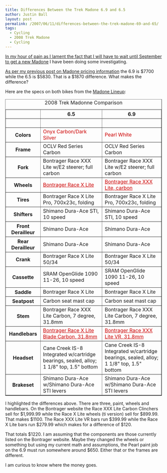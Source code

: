 ```yaml
---
title: Differences Between the Trek Madone 6.9 and 6.5
author: Justin Ball
layout: post
permalink: /2007/06/11/differences-between-the-trek-madone-69-and-65/
tags:
  - Cycling
  - 2008 Trek Madone
  - Cycling
---
```


[In my hour of pain as I lament the fact that I will have to wait until September to get a new Madone][1] I have been doing some investigating.

 [1]: http://www.justinball.com/2007/06/11/why-trek-why/

[As per my previous post on Madone pricing information][2] the 6.9 is $7700 while the 6.5 is $5830. That is a $1870 difference. What makes the difference?

 [2]: http://www.justinball.com/2007/06/07/2008-trek-madone-prices/

Here are the specs on both bikes from the [Madone Lineup][3]:

 [3]: http://www2.trekbikes.com/madone/madone_line_up/#

<table width="100%" border="1" summary="2008 Trek Madonne Comparison" class="table">
  <caption>
    2008 Trek Madonne Comparison
  </caption>
  <tr>
    <td></td>
  <th>6.5</th>
  <th>6.9</th>
  </tr>
  <tr>
    <th scope="row">&nbsp;</th>
    <td>&nbsp;</td>
    <td>&nbsp;</td>
  </tr>
  <tr>
    <th scope="row">Colors</th>
    <td><span style="color:#CC0000">Onyx Carbon/Dark Silver</span></td>
    <td><span style="color:#CC0000">Pearl White</span></td>
  </tr>
  <tr>
    <th scope="row">Frame</th>
    <td>OCLV Red Series Carbon</td>
    <td>OCLV Red Series Carbon</td>
  </tr>
  <tr>
    <th scope="row">Fork</th>
    <td>Bontrager Race XXX Lite w/E2 steerer; full carbon</td>
    <td>Bontrager Race XXX Lite w/E2 steerer; full carbon</td>
  </tr>
  <tr>
    <th scope="row">Wheels</th>
    <td><a style="color:#CC0000" href="http://www.bontrager.com/Road/Wheelworks/Wheels/5772.php">Bontrager Race X Lite</a></td>
    <td><a style="color:#CC0000" href="http://www.bontrager.com/Road/Wheelworks/Wheels/5802.php">Bontrager Race XXX Lite, carbon</a></td>
  </tr>
  <tr>
    <th scope="row">Tires</th>
    <td>Bontrager Race X Lite Pro, 700x23c, folding</td>
    <td>Bontrager Race X Lite Pro, 700x23c, folding</td>
  </tr>
  <tr>
    <th scope="row">Shifters</th>
    <td>Shimano Dura-Ace STI, 10 speed</td>
    <td>Shimano Dura-Ace STI, 10 speed</td>
  </tr>
  <tr>
    <th scope="row">Front Derailleur</th>
    <td>Shimano Dura-Ace</td>
    <td>Shimano Dura-Ace</td>
  </tr>
  <tr>
    <th scope="row">Rear Derailleur</th>
    <td>Shimano Dura-Ace</td>
    <td>Shimano Dura-Ace</td>
  </tr>
  <tr>
    <th scope="row">Crank</th>
    <td> Bontrager Race X Lite 50/34</td>
    <td> Bontrager Race X Lite 50/34</td>
  </tr>
  <tr>
    <th scope="row">Cassette</th>
    <td>SRAM OpenGlide 1090 11-26, 10 speed</td>
    <td>SRAM OpenGlide 1090 11-26, 10 speed</td>
  </tr>
  <tr>
    <th scope="row">Saddle</th>
    <td>Bontrager Race X Lite</td>
    <td>Bontrager Race X Lite</td>
  </tr>
  <tr>
    <th scope="row">Seatpost</th>
    <td>Carbon seat mast cap</td>
    <td>Carbon seat mast cap</td>
  </tr>
  <tr>
    <th scope="row">Stem</th>
    <td>Bontrager Race XXX Lite Carbon, 7 degree, 31.8mm</td>
    <td>Bontrager Race XXX Lite Carbon, 7 degree, 31.8mm</td>
  </tr>
  <tr>
    <th scope="row">Handlebars</th>
<td><a style="color:#CC0000" href="http://www.bontrager.com/Road/Components/Handlebars/5803.php">Bontrager Race X Lite Blade Carbon, 31.8mm</a></td>
<td><a style="color:#CC0000" href="http://www.bontrager.com/Road/Components/Handlebars/21267.php">Bontrager Race XXX Lite VR, 31.8mm</a></td>
  </tr>
  <tr>
    <th scope="row">Headset</th>
    <td>Cane Creek IS-8 Integrated w/cartridge bearings, sealed, alloy; 1 1/8&quot; top, 1.5&quot; bottom</td>
    <td>Cane Creek IS-8 Integrated w/cartridge bearings, sealed, alloy; 1 1/8&quot; top, 1.5&quot; bottom</td>
  </tr>
  <tr>
    <th scope="row">Brakeset</th>
    <td>Shimano Dura-Ace w/Shimano Dura-Ace STI levers</td>
    <td>Shimano Dura-Ace w/Shimano Dura-Ace STI levers</td>
  </tr>
</table>

I highlighted the differences above. There are three, paint, wheels and handlebars. On the Bontrager website the Race XXX Lite Carbon Clinchers sell for $1,999.99 while the Race X Lite wheels (ti version) sell for $899.99. That makes $1100. The Race XXX Lite VR bars run $399.99 while the Race X Lite bars run $279.99 which makes for a difference of $120.

 [4]: http://www.bontrager.com/Road/Wheelworks/Wheels/5772.php
 [5]: http://www.bontrager.com/Road/Wheelworks/Wheels/5802.php
 [6]: http://www.bontrager.com/Road/Components/Handlebars/5803.php
 [7]: http://www.bontrager.com/Road/Components/Handlebars/21267.php

That totals $1220. I am assuming that the components are those currently listed on the Bontrager website. Maybe they changed the wheels or something but using my current math and assumptions, the Pearl paint job on the 6.9 must run somewhere around $650. Either that or the frames are different.

I am curious to know where the money goes.